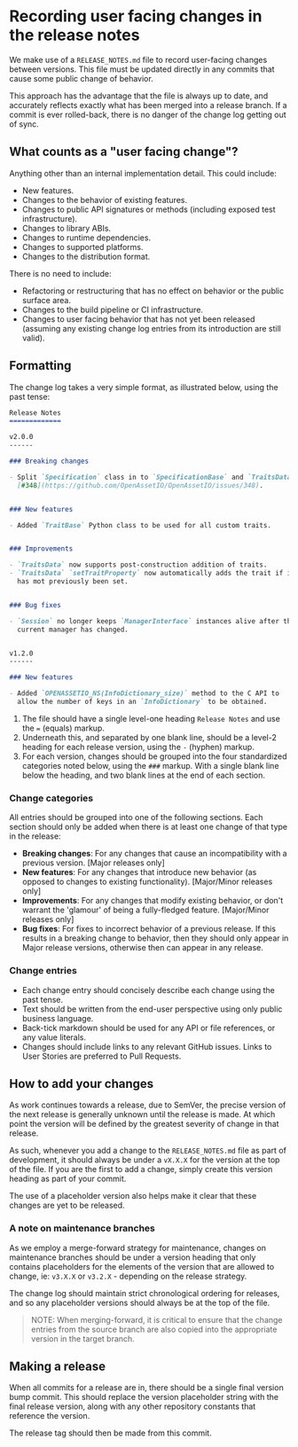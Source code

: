 # Recording user facing changes in the release notes

We make use of a `RELEASE_NOTES.md` file to record user-facing changes
between versions. This file must be updated directly in any commits that
cause some public change of behavior.

This approach has the advantage that the file is always up to date, and
accurately reflects exactly what has been merged into a release branch.
If a commit is ever rolled-back, there is no danger of the change log
getting out of sync.

## What counts as a "user facing change"?

Anything other than an internal implementation detail. This could
include:

- New features.
- Changes to the behavior of existing features.
- Changes to public API signatures or methods (including exposed test
  infrastructure).
- Changes to library ABIs.
- Changes to runtime dependencies.
- Changes to supported platforms.
- Changes to the distribution format.

There is no need to include:

- Refactoring or restructuring that has no effect on behavior or the
  public surface area.
- Changes to the build pipeline or CI infrastructure.
- Changes to user facing behavior that has not yet been released
  (assuming any existing change log entries from its introduction are
  still valid).

## Formatting

The change log takes a very simple format, as illustrated below, using
the past tense:

```markdown
Release Notes
=============

v2.0.0
------

### Breaking changes

- Split `Specification` class in to `SpecificationBase` and `TraitsData`
  [#348](https://github.com/OpenAssetIO/OpenAssetIO/issues/348).


### New features

- Added `TraitBase` Python class to be used for all custom traits.


### Improvements

- `TraitsData` now supports post-construction addition of traits.
- `TraitsData` `setTraitProperty` now automatically adds the trait if it
  has mot previously been set.


### Bug fixes

- `Session` no longer keeps `ManagerInterface` instances alive after the
  current manager has changed.


v1.2.0
------

### New features

- Added `OPENASSETIO_NS(InfoDictionary_size)` method to the C API to
  allow the number of keys in an `InfoDictionary` to be obtained.
```

1. The file should have a single level-one heading `Release Notes` and
   use the `=` (equals) markup.
2. Underneath this, and separated by one blank line, should be a level-2
   heading for each release version, using the `-` (hyphen) markup.
3. For each version, changes should be grouped into the four
   standardized categories noted below, using the `###` markup. With a
   single blank line below the heading, and two blank lines at the end
   of each section.

### Change categories

All entries should be grouped into one of the following sections. Each
section should only be added when there is at least one change of that
type in the release:

- **Breaking changes**: For any changes that cause an incompatibility
  with a previous version. [Major releases only]
- **New features**: For any changes that introduce new behavior (as
  opposed to changes to existing functionality). [Major/Minor releases
  only]
- **Improvements**: For any changes that modify existing behavior, or
  don't warrant the 'glamour' of being a fully-fledged feature.
  [Major/Minor releases only]
- **Bug fixes**: For fixes to incorrect behavior of a previous release.
  If this results in a breaking change to behavior, then they should
  only appear in Major release versions, otherwise then can appear in
  any release.

### Change entries

- Each change entry should concisely describe each change using the past
  tense.
- Text should be written from the end-user perspective using only public
  business language.
- Back-tick markdown should be used for any API or file references, or
  any value literals.
- Changes should include links to any relevant GitHub issues. Links to
  User Stories are preferred to Pull Requests.

## How to add your changes

As work continues towards a release, due to SemVer, the precise version
of the next release is generally unknown until the release is made. At
which point the version will be defined by the greatest severity of
change in that release.

As such, whenever you add a change to the `RELEASE_NOTES.md` file as
part of development, it should always be under a `vX.X.X` for the
version at the top of the file. If you are the first to add a change,
simply create this version heading as part of your commit.

The use of a placeholder version also helps make it clear that these
changes are yet to be released.

### A note on maintenance branches

As we employ a merge-forward strategy for maintenance, changes on
maintenance branches should be under a version heading that only
contains placeholders for the elements of the version that are allowed
to change, ie: `v3.X.X` or `v3.2.X` - depending on the release strategy.

The change log should maintain strict chronological ordering for
releases, and so any placeholder versions should always be at the top of
the file.

> NOTE: When merging-forward, it is critical to ensure that the change
> entries from the source branch are also copied into the appropriate
> version in the target branch.

## Making a release

When all commits for a release are in, there should be a single final
version bump commit. This should replace the version placeholder string
with the final release version, along with any other repository
constants that reference the version.

The release tag should then be made from this commit.
